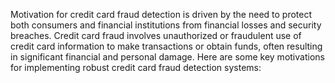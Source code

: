 Motivation for credit card fraud detection is driven by the need to protect both consumers and financial institutions from financial losses and security breaches. Credit card fraud involves unauthorized or fraudulent use of credit card information to make transactions or obtain funds, often resulting in significant financial and personal damage. Here are some key motivations for implementing robust credit card fraud detection systems:

